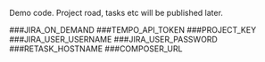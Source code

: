 Demo code. Project road, tasks etc will be published later.

###JIRA_ON_DEMAND
###TEMPO_API_TOKEN
###PROJECT_KEY
###JIRA_USER_USERNAME
###JIRA_USER_PASSWORD
###RETASK_HOSTNAME
###COMPOSER_URL
